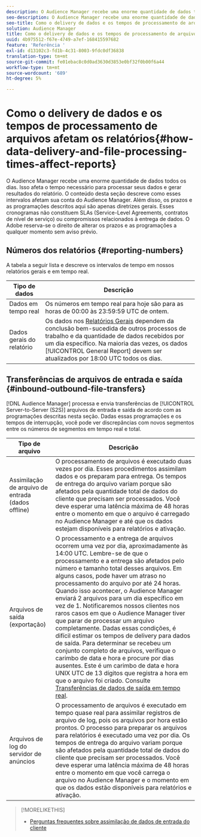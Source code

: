```yaml
---
description: O Audience Manager recebe uma enorme quantidade de dados todos os dias. Isso afeta o tempo necessário para processar seus dados e gerar resultados do relatório. O conteúdo desta seção descreve como esses intervalos afetam sua conta do Audience Manager. Além disso, os prazos e as programações descritos aqui são apenas diretrizes gerais. Esses cronogramas não constituem SLAs (Service-Level Agreements, contratos de nível de serviço) ou compromissos relacionados à entrega de dados. O Adobe reserva-se o direito de alterar os prazos e as programações a qualquer momento sem aviso prévio.
seo-description: O Audience Manager recebe uma enorme quantidade de dados todos os dias. Isso afeta o tempo necessário para processar seus dados e gerar resultados do relatório. O conteúdo desta seção descreve como esses intervalos afetam sua conta do Audience Manager. Além disso, os prazos e as programações descritos aqui são apenas diretrizes gerais. Esses cronogramas não constituem SLAs (Service-Level Agreements, contratos de nível de serviço) ou compromissos relacionados à entrega de dados. O Adobe reserva-se o direito de alterar os prazos e as programações a qualquer momento sem aviso prévio.
seo-title: Como o delivery de dados e os tempos de processamento de arquivos afetam os relatórios
solution: Audience Manager
title: Como o delivery de dados e os tempos de processamento de arquivos afetam os relatórios
uuid: 4b975512-f67e-4749-a7ef-168415597682
feature: 'Referência '
exl-id: d13102c3-fd1b-4c31-8003-9fdc0df36838
translation-type: tm+mt
source-git-commit: fe01ebac8c0d0ad3630d3853e0bf32f0b00f6a44
workflow-type: tm+mt
source-wordcount: '689'
ht-degree: 5%

---
```


# Como o delivery de dados e os tempos de processamento de arquivos afetam os relatórios{#how-data-delivery-and-file-processing-times-affect-reports}

O Audience Manager recebe uma enorme quantidade de dados todos os dias. Isso afeta o tempo necessário para processar seus dados e gerar resultados do relatório. O conteúdo desta seção descreve como esses intervalos afetam sua conta do Audience Manager. Além disso, os prazos e as programações descritos aqui são apenas diretrizes gerais. Esses cronogramas não constituem SLAs (Service-Level Agreements, contratos de nível de serviço) ou compromissos relacionados à entrega de dados. O Adobe reserva-se o direito de alterar os prazos e as programações a qualquer momento sem aviso prévio.

## Números dos relatórios {#reporting-numbers}

<!-- 

c_reporting_file_transfer_timeframe.xml

 -->

A tabela a seguir lista e descreve os intervalos de tempo em nossos relatórios gerais e em tempo real.


| Tipo de dados | Descrição |
|---|---|
| Dados em tempo real | Os números em tempo real para hoje são para as horas de 00:00 às 23:59:59 UTC de ontem. |
| Dados gerais do relatório | Os dados nos [Relatórios Gerais](../reporting/general-reports.md#general-reports-overview) dependem da conclusão bem-sucedida de outros processos de trabalho e da quantidade de dados recebidos por um dia específico. Na maioria das vezes, os dados [!UICONTROL General Report] devem ser atualizados por 18:00 UTC todos os dias. |

## Transferências de arquivos de entrada e saída {#inbound-outbound-file-transfers}

[!DNL Audience Manager] processa e envia transferências de  [!UICONTROL Server-to-Server (S2S)] arquivos de entrada e saída de acordo com as programações descritas nesta seção. Dadas essas programações e os tempos de interrupção, você pode ver discrepâncias com novos segmentos entre os números de segmentos em tempo real e total.

| Tipo de arquivo | Descrição |
|---|---|
| Assimilação de arquivo de entrada (dados offline) | O processamento de arquivos é executado duas vezes por dia. Esses procedimentos assimilam dados e os preparam para entrega. Os tempos de entrega do arquivo variam porque são afetados pela quantidade total de dados do cliente que precisam ser processados. Você deve esperar uma latência máxima de 48 horas entre o momento em que o arquivo é carregado no Audience Manager e até que os dados estejam disponíveis para relatórios e ativação. |
| Arquivos de saída (exportação) | O processamento e a entrega de arquivos ocorrem uma vez por dia, aproximadamente às 14:00 UTC. Lembre-se de que o processamento e a entrega são afetados pelo número e tamanho total desses arquivos. Em alguns casos, pode haver um atraso no processamento do arquivo por até 24 horas. Quando isso acontecer, o Audience Manager enviará 2 arquivos para um dia específico em vez de 1. Notificaremos nossos clientes nos raros casos em que o Audience Manager tiver que parar de processar um arquivo completamente. Dadas essas condições, é difícil estimar os tempos de delivery para dados de saída. Para determinar se recebeu um conjunto completo de arquivos, verifique o carimbo de data e hora e procure por dias ausentes. Este é um carimbo de data e hora UNIX UTC de 13 dígitos que registra a hora em que o arquivo foi criado. Consulte [Transferências de dados de saída em tempo real](../integration/receiving-audience-data/real-time-outbound-transfers/real-time-outbound-transfers.md). |
| Arquivos de log do servidor de anúncios | O processamento de arquivos é executado em tempo quase real para assimilar registros de arquivo de log, pois os arquivos por hora estão prontos. O processo para preparar os arquivos para relatórios é executado uma vez por dia. Os tempos de entrega do arquivo variam porque são afetados pela quantidade total de dados do cliente que precisam ser processados. Você deve esperar uma latência máxima de 48 horas entre o momento em que você carrega o arquivo no Audience Manager e o momento em que os dados estão disponíveis para relatórios e ativação. |

>[!MORELIKETHIS]
>
>* [Perguntas frequentes sobre assimilação de dados de entrada do cliente](../faq/faq-inbound-data-ingestion.md)

